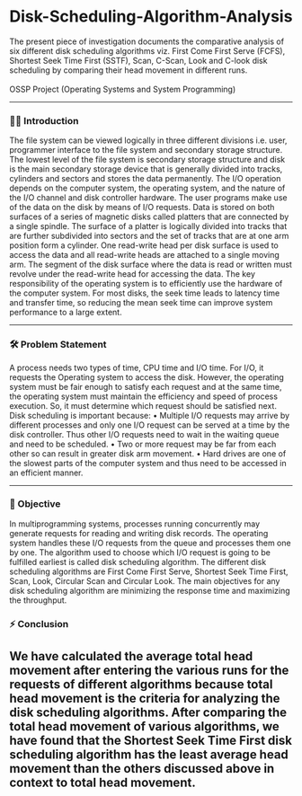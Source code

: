 # Disk-Scheduling-Algorithm-Analysis
The present piece of investigation documents the comparative analysis of six different disk scheduling algorithms viz. First Come First Serve (FCFS), Shortest Seek Time First (SSTF), Scan, C-Scan, Look and C-look disk scheduling by comparing their head movement in different runs.
<br>
<br>
OSSP Project (Operating Systems and System Programming)

---

### :woman_technologist: Introduction

The file system can be viewed logically in three different divisions i.e. user, programmer interface to the file system and secondary storage structure. The lowest level of the file system is secondary storage structure and disk is the main secondary storage device that is generally divided into tracks, cylinders and sectors and stores the data permanently. The I/O operation depends on the computer system, the operating system, and the nature of the I/O channel and disk controller hardware. 
The user programs make use of the data on the disk by means of I/O requests. Data is stored on both surfaces of a series of magnetic disks called platters that are connected by a single spindle. The surface of a platter is logically divided into tracks that are further subdivided into sectors and the set of tracks that are at one arm position form a cylinder. 
One read-write head per disk surface is used to access the data and all read-write heads are attached to a single moving arm. The segment of the disk surface where the data is read or written must revolve under the read-write head for accessing the data. The key responsibility of the operating system is to efficiently use the hardware of the computer system. For most disks, the seek time leads to latency time and transfer time, so reducing the mean seek time can improve system performance to a large extent. 
 


---
### :hammer_and_wrench: Problem Statement

A process needs two types of time, CPU time and I/O time. For I/O, it requests the Operating system to access the disk. However, the operating system must be fair enough to satisfy each request and at the same time, the operating system must maintain the efficiency and speed of process execution. So, it must determine which request should be satisfied next. 
Disk scheduling is important because: 
•	Multiple I/O requests may arrive by different processes and only one I/O request can be served at a time by the disk controller. Thus other I/O requests need to wait in the waiting queue and need to be scheduled. 
•	Two or more request may be far from each other so can result in greater disk arm movement. 
•	Hard drives are one of the slowest parts of the computer system and thus need to be accessed in an efficient manner. 


---
### :telescope: Objective

In multiprogramming systems, processes running concurrently may generate requests for reading and writing disk records. The operating system handles these I/O requests from the queue and processes them one by one. The algorithm used to choose which I/O request is going to be fulfilled earliest is called disk scheduling algorithm. The different disk scheduling algorithms are First Come First Serve, Shortest Seek Time First, Scan, Look, Circular Scan and Circular Look. The main objectives for any disk scheduling algorithm are minimizing the response time and maximizing the throughput.  
### :zap: Conclusion

We have calculated the average total head movement after entering the various runs for the requests of different algorithms because total head movement is the criteria for analyzing the disk scheduling algorithms. After comparing the total head movement of various algorithms, we have found that the Shortest Seek Time First disk scheduling algorithm has the least average head movement than the others discussed above in context to total head movement. 
---

<div id="header" align="center">
  
  <img src="https://komarev.com/ghpvc/?username=vaishaliranjan&style=flat-square&color=blue" alt=""/>
  
<div>




